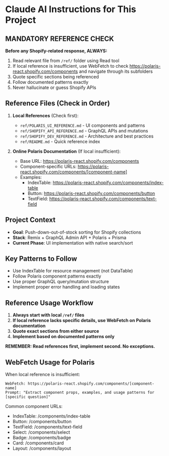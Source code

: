 # Claude AI Instructions for This Project

## MANDATORY REFERENCE CHECK
**Before any Shopify-related response, ALWAYS:**
1. Read relevant file from `/ref/` folder using Read tool
2. If local reference is insufficient, use WebFetch to check https://polaris-react.shopify.com/components and navigate through its subfolders
3. Quote specific sections being referenced
4. Follow documented patterns exactly
5. Never hallucinate or guess Shopify APIs

## Reference Files (Check in Order)
1. **Local References** (Check first):
   - `ref/POLARIS_UI_REFERENCE.md` - UI components and patterns
   - `ref/SHOPIFY_API_REFERENCE.md` - GraphQL APIs and mutations  
   - `ref/SHOPIFY_DEV_REFERENCE.md` - Architecture and best practices
   - `ref/README.md` - Quick reference index

2. **Online Polaris Documentation** (If local insufficient):
   - Base URL: https://polaris-react.shopify.com/components
   - Component-specific URLs: https://polaris-react.shopify.com/components/[component-name]
   - Examples: 
     - IndexTable: https://polaris-react.shopify.com/components/index-table
     - Button: https://polaris-react.shopify.com/components/button
     - TextField: https://polaris-react.shopify.com/components/text-field

## Project Context
- **Goal**: Push-down-out-of-stock sorting for Shopify collections
- **Stack**: Remix + GraphQL Admin API + Polaris + Prisma
- **Current Phase**: UI implementation with native search/sort

## Key Patterns to Follow
- Use IndexTable for resource management (not DataTable)
- Follow Polaris component patterns exactly
- Use proper GraphQL query/mutation structure
- Implement proper error handling and loading states

## Reference Usage Workflow
1. **Always start with local `/ref/` files**
2. **If local reference lacks specific details, use WebFetch on Polaris documentation**
3. **Quote exact sections from either source**
4. **Implement based on documented patterns only**

**REMEMBER: Read references first, implement second. No exceptions.**

## WebFetch Usage for Polaris
When local reference is insufficient:
```
WebFetch: https://polaris-react.shopify.com/components/[component-name]
Prompt: "Extract component props, examples, and usage patterns for [specific question]"
```

Common component URLs:
- IndexTable: /components/index-table
- Button: /components/button  
- TextField: /components/text-field
- Select: /components/select
- Badge: /components/badge
- Card: /components/card
- Layout: /components/layout